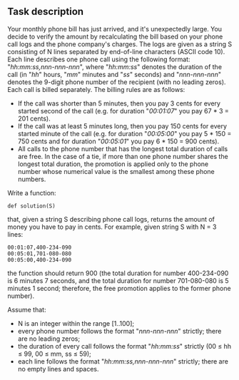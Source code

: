 ## Task description

Your monthly phone bill has just arrived, and it's unexpectedly large. 
You decide to verify the amount by recalculating the bill based on your phone call logs and the phone company's charges.
The logs are given as a string S consisting of N lines separated by end-of-line characters (ASCII code 10). 
Each line describes one phone call using the following format: "_hh:mm:ss,nnn-nnn-nnn_", where "_hh:mm:ss_" denotes the duration of the call 
(in "_hh_" hours, "_mm_" minutes and "_ss_" seconds) and "_nnn-nnn-nnn_" denotes the 9-digit phone number of the recipient (with no leading zeros).
Each call is billed separately. The billing rules are as follows:

* If the call was shorter than 5 minutes, then you pay 3 cents for every started second of the call 
(e.g. for duration "_00:01:07_" you pay 67 * 3 = 201 cents).
* If the call was at least 5 minutes long, then you pay 150 cents for every started minute of the call 
(e.g. for duration "_00:05:00_" you pay 5 * 150 = 750 cents and for duration "_00:05:01_" you pay 6 * 150 = 900 cents).
* All calls to the phone number that has the longest total duration of calls are free. 
In the case of a tie, if more than one phone number shares the longest total duration, 
the promotion is applied only to the phone number whose numerical value is the smallest among these phone numbers.

Write a function:

```
def solution(S)
```

that, given a string S describing phone call logs, returns the amount of money you have to pay in cents.
For example, given string S with N = 3 lines:

```
00:01:07,400-234-090
00:05:01,701-080-080
00:05:00,400-234-090
```

the function should return 900 (the total duration for number 400-234-090 is 6 minutes 7 seconds, 
and the total duration for number 701-080-080 is 5 minutes 1 second; 
therefore, the free promotion applies to the former phone number).

Assume that:

* N is an integer within the range [1..100];
* every phone number follows the format "_nnn-nnn-nnn_" strictly; there are no leading zeros;
* the duration of every call follows the format "_hh:mm:ss_" strictly (00 ≤ hh ≤ 99, 00 ≤ mm, ss ≤ 59);
* each line follows the format "_hh:mm:ss,nnn-nnn-nnn_" strictly; there are no empty lines and spaces.
